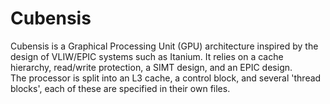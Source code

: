# Cubensis
Cubensis is a Graphical Processing Unit (GPU) architecture inspired by the design of VLIW/EPIC systems such as Itanium.
It relies on a cache hierarchy, read/write protection, a SIMT design, and an EPIC design.  
The processor is split into an L3 cache, a control block, and several 'thread blocks', each of these are specified in their own files.